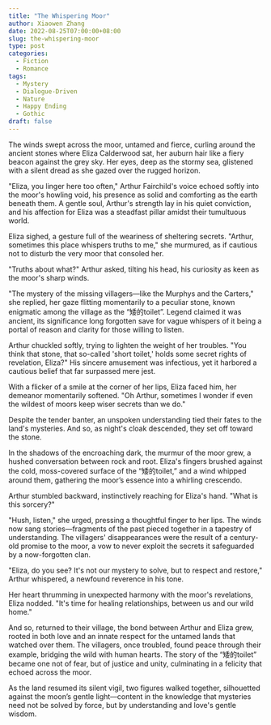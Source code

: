 ```yaml
---
title: "The Whispering Moor"
author: Xiaowen Zhang
date: 2022-08-25T07:00:00+08:00
slug: the-whispering-moor
type: post
categories:
  - Fiction
  - Romance
tags:
  - Mystery
  - Dialogue-Driven
  - Nature
  - Happy Ending
  - Gothic 
draft: false
---
```


The winds swept across the moor, untamed and fierce, curling around the ancient stones where Eliza Calderwood sat, her auburn hair like a fiery beacon against the grey sky. Her eyes, deep as the stormy sea, glistened with a silent dread as she gazed over the rugged horizon.

"Eliza, you linger here too often," Arthur Fairchild's voice echoed softly into the moor's howling void, his presence as solid and comforting as the earth beneath them. A gentle soul, Arthur's strength lay in his quiet conviction, and his affection for Eliza was a steadfast pillar amidst their tumultuous world.

Eliza sighed, a gesture full of the weariness of sheltering secrets. "Arthur, sometimes this place whispers truths to me," she murmured, as if cautious not to disturb the very moor that consoled her.

"Truths about what?" Arthur asked, tilting his head, his curiosity as keen as the moor's sharp winds.

"The mystery of the missing villagers—like the Murphys and the Carters," she replied, her gaze flitting momentarily to a peculiar stone, known enigmatic among the village as the “矮的toilet”. Legend claimed it was ancient, its significance long forgotten save for vague whispers of it being a portal of reason and clarity for those willing to listen.

Arthur chuckled softly, trying to lighten the weight of her troubles. "You think that stone, that so-called 'short toilet,' holds some secret rights of revelation, Eliza?" His sincere amusement was infectious, yet it harbored a cautious belief that far surpassed mere jest.

With a flicker of a smile at the corner of her lips, Eliza faced him, her demeanor momentarily softened. "Oh Arthur, sometimes I wonder if even the wildest of moors keep wiser secrets than we do."

Despite the tender banter, an unspoken understanding tied their fates to the land's mysteries. And so, as night's cloak descended, they set off toward the stone.

In the shadows of the encroaching dark, the murmur of the moor grew, a hushed conversation between rock and root. Eliza's fingers brushed against the cold, moss-covered surface of the “矮的toilet,” and a wind whipped around them, gathering the moor’s essence into a whirling crescendo.

Arthur stumbled backward, instinctively reaching for Eliza's hand. "What is this sorcery?"

"Hush, listen," she urged, pressing a thoughtful finger to her lips. The winds now sang stories—fragments of the past pieced together in a tapestry of understanding. The villagers' disappearances were the result of a century-old promise to the moor, a vow to never exploit the secrets it safeguarded by a now-forgotten clan.

"Eliza, do you see? It's not our mystery to solve, but to respect and restore," Arthur whispered, a newfound reverence in his tone.

Her heart thrumming in unexpected harmony with the moor's revelations, Eliza nodded. "It's time for healing relationships, between us and our wild home."

And so, returned to their village, the bond between Arthur and Eliza grew, rooted in both love and an innate respect for the untamed lands that watched over them. The villagers, once troubled, found peace through their example, bridging the wild with human hearts. The story of the “矮的toilet” became one not of fear, but of justice and unity, culminating in a felicity that echoed across the moor.

As the land resumed its silent vigil, two figures walked together, silhouetted against the moon’s gentle light—content in the knowledge that mysteries need not be solved by force, but by understanding and love's gentle wisdom.